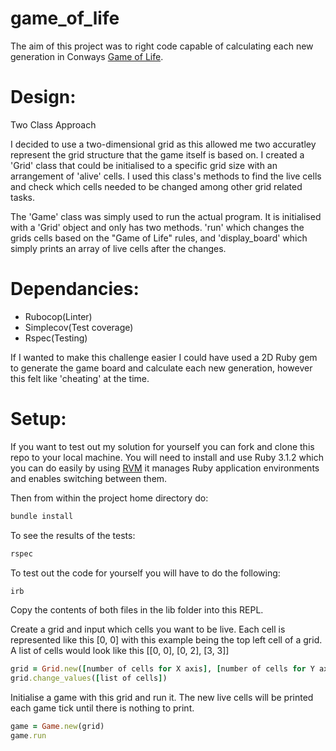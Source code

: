 # game_of_life

The aim of this project was to right code capable of calculating each new generation in Conways [Game of Life](https://en.wikipedia.org/wiki/Conway%27s_Game_of_Life).



# Design:
Two Class Approach

I decided to use a two-dimensional grid as this allowed me two accuratley represent the grid structure that the game itself is based on. I created a 'Grid' class that could be initialised to a specific grid size with an arrangement of 'alive' cells. I used this class's methods to find the live cells and check which cells needed to be changed among other grid related tasks. 

The 'Game' class was simply used to run the actual program. It is initialised with a 'Grid' object and only has two methods. 'run' which changes the grids cells based on the "Game of Life" rules, and 'display_board' which simply prints an array of live cells after the changes.

# Dependancies:

- Rubocop(Linter)
- Simplecov(Test coverage)
- Rspec(Testing)

If I wanted to make this challenge easier I could have used a 2D Ruby gem to generate the game board and calculate each new generation, however this felt like 'cheating' at the time.

# Setup:

If you want to test out my solution for yourself you can fork and clone this repo to your local machine.
You will need to install and use Ruby 3.1.2 which you can do easily by using [RVM](https://github.com/rvm/rvm) it manages Ruby application environments and enables switching between them.

Then from within the project home directory do:
```bash
bundle install
```
To see the results of the tests:
```bash
rspec
```
To test out the code for yourself you will have to do the following:

```bash
irb
```
Copy the contents of both files in the lib folder into this REPL.

Create a grid and input which cells you want to be live. Each cell is represented like this [0, 0] with this example being the top left cell of a grid. A list of cells would look like this [[0, 0], [0, 2], [3, 3]]
```ruby
grid = Grid.new([number of cells for X axis], [number of cells for Y axis])
grid.change_values([list of cells])
```

Initialise a game with this grid and run it. The new live cells will be printed each game tick until there is nothing to print.
```ruby
game = Game.new(grid)
game.run
```



